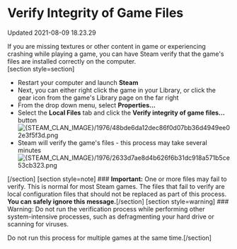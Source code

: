 # Verify Integrity of Game Files
Updated 2021-08-09 18.23.29

If you are missing textures or other content in game or experiencing crashing while playing a game, you can have Steam verify that the game's files are installed correctly on the computer.  
[section style=section] 
* Restart your computer and launch **Steam**
* Next, you can either right click the game in your Library, or click the gear icon from the game's Library page on the far right
*  From the drop down menu, select **Properties...**
* Select the **Local Files** tab and click the **Verify integrity of game files...** button ![{STEAM_CLAN_IMAGE}/1976/48bde6da12dec86f0d07bb36d4949ee02e3f5f3d.png]({STEAM_CLAN_IMAGE}/1976/48bde6da12dec86f0d07bb36d4949ee02e3f5f3d.png)
* Steam will verify the game's files - this process may take several minutes![{STEAM_CLAN_IMAGE}/1976/2633d7ae8d4b626f6b31dc918a571b5ce53cb323.png]({STEAM_CLAN_IMAGE}/1976/2633d7ae8d4b626f6b31dc918a571b5ce53cb323.png)

 [/section]     [section style=note] ### **Important:** One or more files may fail to verify.
This is normal for most Steam games. The files that fail to verify are local configuration files that should not be replaced as part of this process. **You can safely ignore this message.**[/section]    [section style=warning] ### Warning:
Do not run the verification process while performing other system-intensive processes, such as defragmenting your hard drive or scanning for viruses.  
  
Do not run this process for multiple games at the same time.[/section]